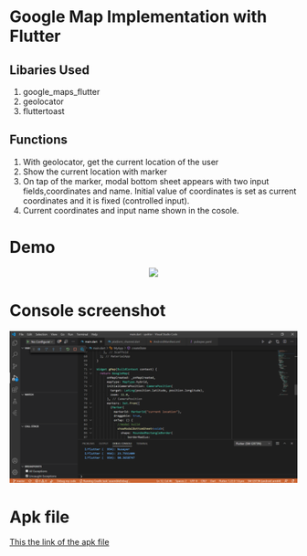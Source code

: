# Google Map Implementation with Flutter


## Libaries Used

1) google_maps_flutter
2) geolocator
3) fluttertoast

## Functions

1) With geolocator, get the current location of the user
2) Show the current location with marker
3) On tap of the marker, modal bottom sheet appears with two input fields,coordinates and name. Initial value of coordinates is set as current coordinates and it is fixed (controlled input).
4) Current coordinates and input name shown in the cosole.

#        Demo

<p align="center">
<img src = "https://github.com/nusayer/gmap/blob/master/20200910_230654%5B1%5D.gif">
  
#        Console screenshot

<p align="center">
<img src = "https://github.com/nusayer/gmap/blob/master/screenshot.PNG">
  
 #       Apk file
 [This the link of the apk file](https://github.com/nusayer/gmap/blob/master/app-release.apk)






